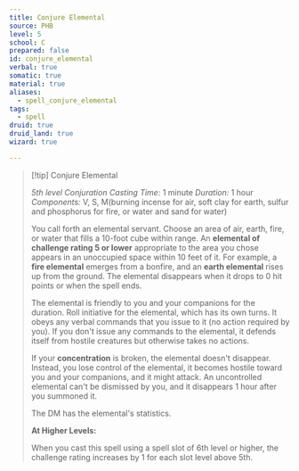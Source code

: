 ```yaml
---
title: Conjure Elemental
source: PHB
level: 5
school: C
prepared: false
id: conjure_elemental
verbal: true
somatic: true
material: true
aliases:
  - spell_conjure_elemental
tags:
  - spell
druid: true
druid_land: true
wizard: true

---
```

>[!tip] Conjure Elemental
>
> *5th level Conjuration*
> *Casting Time:* 1 minute
> *Duration:* 1 hour
> *Components:* V, S, M(burning incense for air, soft clay for earth, sulfur and phosphorus for fire, or water and sand for water)
>
>You call forth an elemental servant. Choose an area of air, earth, fire, or water that fills a 10-foot cube within range. An **elemental of challenge rating 5 or lower** appropriate to the area you chose appears in an unoccupied space within 10 feet of it. For example, a **fire elemental** emerges from a bonfire, and an **earth elemental** rises up from the ground. The elemental disappears when it drops to 0 hit points or when the spell ends.
>
>The elemental is friendly to you and your companions for the duration. Roll initiative for the elemental, which has its own turns. It obeys any verbal commands that you issue to it (no action required by you). If you don't issue any commands to the elemental, it defends itself from hostile creatures but otherwise takes no actions.
>
>If your **concentration** is broken, the elemental doesn't disappear. Instead, you lose control of the elemental, it becomes hostile toward you and your companions, and it might attack. An uncontrolled elemental can't be dismissed by you, and it disappears 1 hour after you summoned it.
>
>The DM has the elemental's statistics.
>
>**At Higher Levels:**
>
>When you cast this spell using a spell slot of 6th level or higher, the challenge rating increases by 1 for each slot level above 5th.
>

